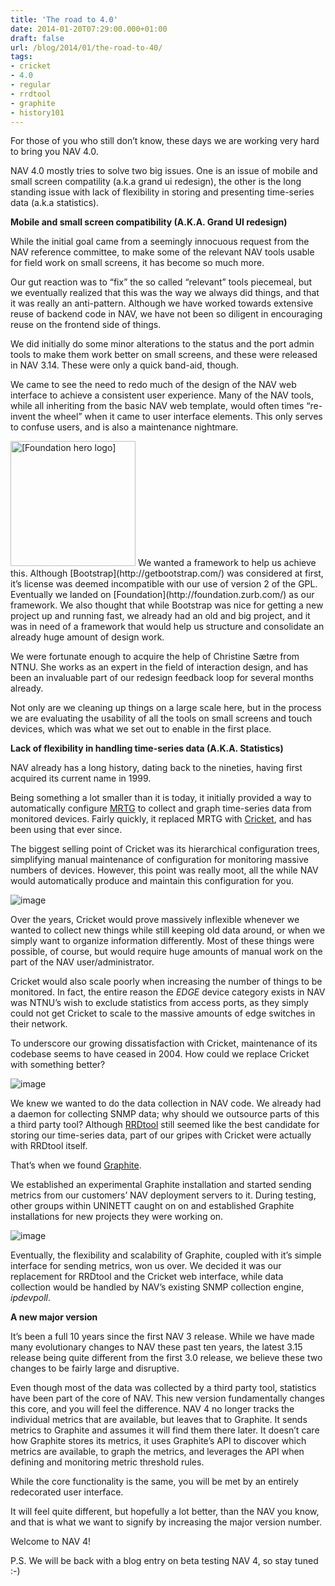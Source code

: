 ```yaml
---
title: 'The road to 4.0'
date: 2014-01-20T07:29:00.000+01:00
draft: false
url: /blog/2014/01/the-road-to-40/
tags: 
- cricket
- 4.0
- regular
- rrdtool
- graphite
- history101
---
```


For those of you who still don’t know, these days we are working very hard to bring you NAV 4.0.

NAV 4.0 mostly tries to solve two big issues. One is an issue of mobile and small screen compatility (a.k.a grand ui redesign), the other is the long standing issue with lack of flexibility in storing and presenting time-series data (a.k.a statistics).

**Mobile and small screen compatibility (A.K.A. Grand UI redesign)**

While the initial goal came from a seemingly innocuous request from the NAV reference committee, to make some of the relevant NAV tools usable for field work on small screens, it has become so much more.

Our gut reaction was to “fix” the so called “relevant” tools piecemeal, but we eventually realized that this was the way we always did things, and that it was really an anti-pattern. Although we have worked towards extensive reuse of backend code in NAV, we have not been so diligent in encouraging reuse on the frontend side of things.

We did initially do some minor alterations to the status and the port admin tools to make them work better on small screens, and these were released in NAV 3.14. These were only a quick band-aid, though.

We came to see the need to redo much of the design of the NAV web interface to achieve a consistent user experience. Many of the NAV tools, while all inheriting from the basic NAV web template, would often times “re-invent the wheel” when it came to user interface elements. This only serves to confuse users, and is also a maintenance nightmare.

<img alt="[Foundation hero logo]" class="pull-right" src="https://get.foundation/assets/img/homepage/hero-image.svg" width="200"/>
We wanted a framework to help us achieve this. Although [Bootstrap](http://getbootstrap.com/) was considered at first, it’s license was deemed incompatible with our use of version 2 of the GPL. Eventually we landed on [Foundation](http://foundation.zurb.com/) as our framework. We also thought that while Bootstrap was nice for getting a new project up and running fast, we already had an old and big project, and it was in need of a framework that would help us structure and consolidate an already huge amount of design work.

We were fortunate enough to acquire the help of Christine Sætre from NTNU. She works as an expert in the field of interaction design, and has been an invaluable part of our redesign feedback loop for several months already.

Not only are we cleaning up things on a large scale here, but in the process we are evaluating the usability of all the tools on small screens and touch devices, which was what we set out to enable in the first place.

**Lack of flexibility in handling time-series data (A.K.A. Statistics)**

NAV already has a long history, dating back to the nineties, having first acquired its current name in 1999.

Being something a lot smaller than it is today, it initially provided a way to automatically configure [MRTG](http://oss.oetiker.ch/mrtg/) to collect and graph time-series data from monitored devices. Fairly quickly, it replaced MRTG with [Cricket](http://cricket.sourceforge.net/), and has been using that ever since.

The biggest selling point of Cricket was its hierarchical configuration trees, simplifying manual maintenance of configuration for monitoring massive numbers of devices. However, this point was really moot, all the while NAV would automatically produce and maintain this configuration for you.

![image](http://55.media.tumblr.com/6c38ce8bdd483d8fa222cb971bc686e7/tumblr_inline_mzpfnuGIK71swzy6x.png)

Over the years, Cricket would prove massively inflexible whenever we wanted to collect new things while still keeping old data around, or when we simply want to organize information differently. Most of these things were possible, of course, but would require huge amounts of manual work on the part of the NAV user/administrator.

Cricket would also scale poorly when increasing the number of things to be monitored. In fact, the entire reason the _EDGE_ device category exists in NAV was NTNU’s wish to exclude statistics from access ports, as they simply could not get Cricket to scale to the massive amounts of edge switches in their network.

To underscore our growing dissatisfaction with Cricket, maintenance of its codebase seems to have ceased in 2004. How could we replace Cricket with something better?

![image](http://55.media.tumblr.com/aa3fd6a420d5f71d0b25ec48677de79a/tumblr_inline_mzpfb8WwF21swzy6x.png)

We knew we wanted to do the data collection in NAV code. We already had a daemon for collecting SNMP data; why should we outsource parts of this a third party tool? Although [RRDtool](http://oss.oetiker.ch/rrdtool/) still seemed like the best candidate for storing our time-series data, part of our gripes with Cricket were actually with RRDtool itself.

That’s when we found [Graphite](http://graphite.wikidot.com/).

We established an experimental Graphite installation and started sending metrics from our customers’ NAV deployment servers to it. During testing, other groups within UNINETT caught on on and established Graphite installations for new projects they were working on.

![image](http://55.media.tumblr.com/42d1dc2092c4fab50676c9e26a9ae3b4/tumblr_inline_mzpfqiM9sl1swzy6x.png)

Eventually, the flexibility and scalability of Graphite, coupled with it’s simple interface for sending metrics, won us over. We decided it was our replacement for RRDtool and the Cricket web interface, while data collection would be handled by NAV’s existing SNMP collection engine, _ipdevpoll_.

**A new major version**

It’s been a full 10 years since the first NAV 3 release. While we have made many evolutionary changes to NAV these past ten years, the latest 3.15 release being quite different from the first 3.0 release, we believe these two changes to be fairly large and disruptive.

Even though most of the data was collected by a third party tool, statistics have been part of the core of NAV. This new version fundamentally changes this core, and you will feel the difference. NAV 4 no longer tracks the individual metrics that are available, but leaves that to Graphite. It sends metrics to Graphite and assumes it will find them there later. It doesn’t care how Graphite stores its metrics, it uses Graphite’s API to discover which metrics are available, to graph the metrics, and leverages the API when defining and monitoring metric threshold rules.

While the core functionality is the same, you will be met by an entirely redecorated user interface.

It will feel quite different, but hopefully a lot better, than the NAV you know, and that is what we want to signify by increasing the major version number.

Welcome to NAV 4!

P.S. We will be back with a blog entry on beta testing NAV 4, so stay tuned :-)